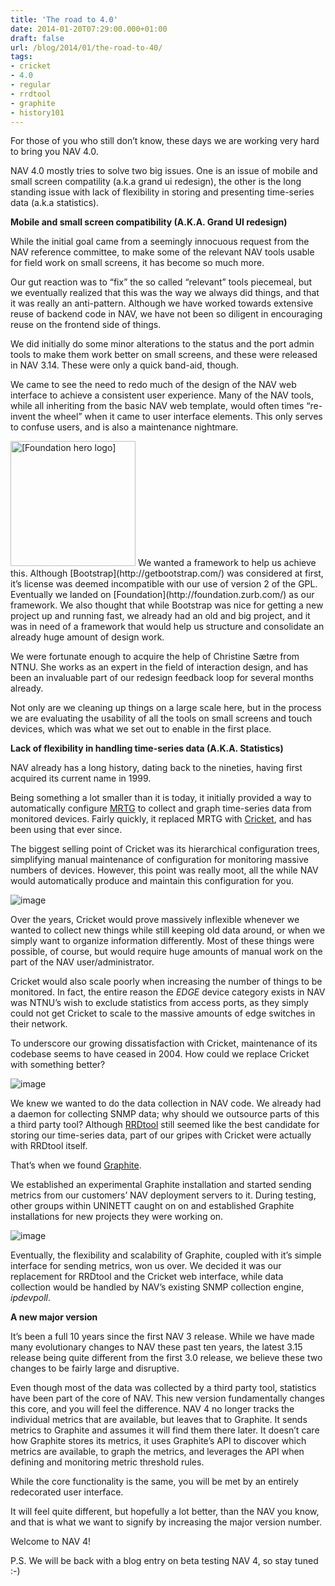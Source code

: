 ```yaml
---
title: 'The road to 4.0'
date: 2014-01-20T07:29:00.000+01:00
draft: false
url: /blog/2014/01/the-road-to-40/
tags: 
- cricket
- 4.0
- regular
- rrdtool
- graphite
- history101
---
```


For those of you who still don’t know, these days we are working very hard to bring you NAV 4.0.

NAV 4.0 mostly tries to solve two big issues. One is an issue of mobile and small screen compatility (a.k.a grand ui redesign), the other is the long standing issue with lack of flexibility in storing and presenting time-series data (a.k.a statistics).

**Mobile and small screen compatibility (A.K.A. Grand UI redesign)**

While the initial goal came from a seemingly innocuous request from the NAV reference committee, to make some of the relevant NAV tools usable for field work on small screens, it has become so much more.

Our gut reaction was to “fix” the so called “relevant” tools piecemeal, but we eventually realized that this was the way we always did things, and that it was really an anti-pattern. Although we have worked towards extensive reuse of backend code in NAV, we have not been so diligent in encouraging reuse on the frontend side of things.

We did initially do some minor alterations to the status and the port admin tools to make them work better on small screens, and these were released in NAV 3.14. These were only a quick band-aid, though.

We came to see the need to redo much of the design of the NAV web interface to achieve a consistent user experience. Many of the NAV tools, while all inheriting from the basic NAV web template, would often times “re-invent the wheel” when it came to user interface elements. This only serves to confuse users, and is also a maintenance nightmare.

<img alt="[Foundation hero logo]" class="pull-right" src="https://get.foundation/assets/img/homepage/hero-image.svg" width="200"/>
We wanted a framework to help us achieve this. Although [Bootstrap](http://getbootstrap.com/) was considered at first, it’s license was deemed incompatible with our use of version 2 of the GPL. Eventually we landed on [Foundation](http://foundation.zurb.com/) as our framework. We also thought that while Bootstrap was nice for getting a new project up and running fast, we already had an old and big project, and it was in need of a framework that would help us structure and consolidate an already huge amount of design work.

We were fortunate enough to acquire the help of Christine Sætre from NTNU. She works as an expert in the field of interaction design, and has been an invaluable part of our redesign feedback loop for several months already.

Not only are we cleaning up things on a large scale here, but in the process we are evaluating the usability of all the tools on small screens and touch devices, which was what we set out to enable in the first place.

**Lack of flexibility in handling time-series data (A.K.A. Statistics)**

NAV already has a long history, dating back to the nineties, having first acquired its current name in 1999.

Being something a lot smaller than it is today, it initially provided a way to automatically configure [MRTG](http://oss.oetiker.ch/mrtg/) to collect and graph time-series data from monitored devices. Fairly quickly, it replaced MRTG with [Cricket](http://cricket.sourceforge.net/), and has been using that ever since.

The biggest selling point of Cricket was its hierarchical configuration trees, simplifying manual maintenance of configuration for monitoring massive numbers of devices. However, this point was really moot, all the while NAV would automatically produce and maintain this configuration for you.

![image](http://55.media.tumblr.com/6c38ce8bdd483d8fa222cb971bc686e7/tumblr_inline_mzpfnuGIK71swzy6x.png)

Over the years, Cricket would prove massively inflexible whenever we wanted to collect new things while still keeping old data around, or when we simply want to organize information differently. Most of these things were possible, of course, but would require huge amounts of manual work on the part of the NAV user/administrator.

Cricket would also scale poorly when increasing the number of things to be monitored. In fact, the entire reason the _EDGE_ device category exists in NAV was NTNU’s wish to exclude statistics from access ports, as they simply could not get Cricket to scale to the massive amounts of edge switches in their network.

To underscore our growing dissatisfaction with Cricket, maintenance of its codebase seems to have ceased in 2004. How could we replace Cricket with something better?

![image](http://55.media.tumblr.com/aa3fd6a420d5f71d0b25ec48677de79a/tumblr_inline_mzpfb8WwF21swzy6x.png)

We knew we wanted to do the data collection in NAV code. We already had a daemon for collecting SNMP data; why should we outsource parts of this a third party tool? Although [RRDtool](http://oss.oetiker.ch/rrdtool/) still seemed like the best candidate for storing our time-series data, part of our gripes with Cricket were actually with RRDtool itself.

That’s when we found [Graphite](http://graphite.wikidot.com/).

We established an experimental Graphite installation and started sending metrics from our customers’ NAV deployment servers to it. During testing, other groups within UNINETT caught on on and established Graphite installations for new projects they were working on.

![image](http://55.media.tumblr.com/42d1dc2092c4fab50676c9e26a9ae3b4/tumblr_inline_mzpfqiM9sl1swzy6x.png)

Eventually, the flexibility and scalability of Graphite, coupled with it’s simple interface for sending metrics, won us over. We decided it was our replacement for RRDtool and the Cricket web interface, while data collection would be handled by NAV’s existing SNMP collection engine, _ipdevpoll_.

**A new major version**

It’s been a full 10 years since the first NAV 3 release. While we have made many evolutionary changes to NAV these past ten years, the latest 3.15 release being quite different from the first 3.0 release, we believe these two changes to be fairly large and disruptive.

Even though most of the data was collected by a third party tool, statistics have been part of the core of NAV. This new version fundamentally changes this core, and you will feel the difference. NAV 4 no longer tracks the individual metrics that are available, but leaves that to Graphite. It sends metrics to Graphite and assumes it will find them there later. It doesn’t care how Graphite stores its metrics, it uses Graphite’s API to discover which metrics are available, to graph the metrics, and leverages the API when defining and monitoring metric threshold rules.

While the core functionality is the same, you will be met by an entirely redecorated user interface.

It will feel quite different, but hopefully a lot better, than the NAV you know, and that is what we want to signify by increasing the major version number.

Welcome to NAV 4!

P.S. We will be back with a blog entry on beta testing NAV 4, so stay tuned :-)